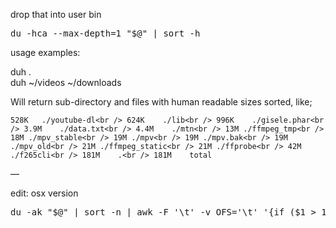 drop that into user bin

<pre>du -hca --max-depth=1 "$@" | sort -h</pre>

usage examples: 

duh .  
duh ~/videos ~/downloads

Will return sub-directory and files with human readable sizes sorted, like;

`528K	./youtube-dl<br />
624K	./lib<br />
996K	./gisele.phar<br />
3.9M	./data.txt<br />
4.4M	./mtn<br />
13M	./ffmpeg_tmp<br />
18M	./mpv_stable<br />
19M	./mpv<br />
19M	./mpv.bak<br />
19M	./mpv_old<br />
21M	./ffmpeg_static<br />
21M	./ffprobe<br />
42M	./f265cli<br />
181M	.<br />
181M	total`

&#8212;

edit: osx version

<pre>du -ak "$@" | sort -n | awk -F '\t' -v OFS='\t' '{if ($1 > 1048576) $1 = sprintf("%.1fG",$1/1048576); else if ($1 > 1024) $1 = sprintf("%.1fM",$1/1024); else $1 = sprintf("%sK",$1)} 1'</pre>